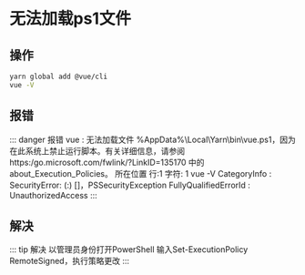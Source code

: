 # 无法加载ps1文件

## 操作

```sh
yarn global add @vue/cli
vue -V
```

## 报错

::: danger 报错
vue : 无法加载文件 %AppData%\Local\Yarn\bin\vue.ps1，因为在此系统上禁止运行脚本。有关详细信息，请参阅 https:/go.microsoft.com/fwlink/?LinkID=135170 中的 about_Execution_Policies。
所在位置 行:1 字符: 1
vue -V
CategoryInfo : SecurityError: (:) []，PSSecurityException
FullyQualifiedErrorId : UnauthorizedAccess
:::

## 解决

::: tip 解决
以管理员身份打开PowerShell
输入Set-ExecutionPolicy RemoteSigned，执行策略更改
:::
